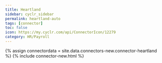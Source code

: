 ```yaml
---
title: Heartland
sidebar: cyclr_sidebar
permalink: heartland-auto
tags: [connector]
toc: false
icon: https://my.cyclr.com/api/ConnectorIcon/12279
category: HR/Payroll
---
```

{% assign connectordata = site.data.connectors-new.connector-heartland %}
{% include connector-new.html %}	